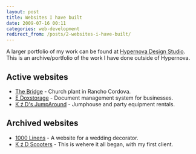 ```yaml
---
layout: post
title: Websites I have built
date: 2009-07-16 00:11
categories: web-development
redirect_from: /posts/2-websites-i-have-built/
---
```


A larger portfolio of my work can be found at [Hypernova Design Studio](http://hypernovastudio.com). This is an archive/portfolio of the work I have done outside of Hypernova.

Active websites
---------------

- [The Bridge](http://www.thebridgeonline.net) - Church plant in Rancho Cordova.
- [E Doxstorage](http://edoxstorage.com) - Document management system for businesses.
- [K ź D's JumpAround](http://www.kndjumparound.com) - Jumphouse and party equipment rentals.

Archived websites
-----------------

- [1000 Linens](http://1000linens.lyosha.me) - A website for a wedding decorator.
- [K ź D Scooters](http://kndscooters.kndjumparound.com/) - This is wehere it all began, with my first client.
